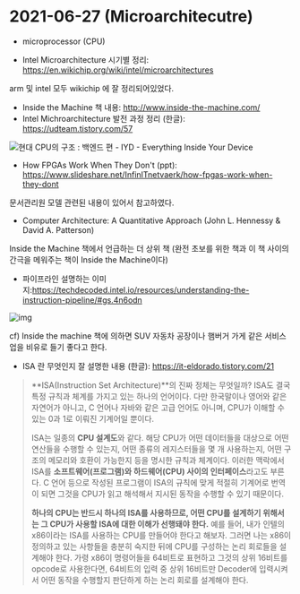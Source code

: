 # 2021-06-27 (Microarchitecutre)

- microprocessor (CPU)

- Intel Microarchitecture 시기별 정리: https://en.wikichip.org/wiki/intel/microarchitectures

arm 및 intel 모두 wikichip 에 잘 정리되어있었다.

- Inside the Machine 책 내용: http://www.inside-the-machine.com/
- Intel Michroarchitecture 발전 과정 정리 (한글): https://udteam.tistory.com/57

![현대 CPU의 구조 : 백엔드 편 - IYD - Everything Inside Your Device](https://t1.daumcdn.net/cfile/tistory/202600414D39E70F20)

- How FPGAs Work When They Don't (ppt): https://www.slideshare.net/InfinITnetvaerk/how-fpgas-work-when-they-dont

문서관리원 모델 관련된 내용이 있어서 참고하였다.

- Computer Architecture: A Quantitative Approach (John L. Hennessy & David A. Patterson)

Inside the Machine 책에서 언급하는 더 상위 책 (완전 초보를 위한 책과 이 책 사이의 간극을 메워주는 책이 Inside the Machine이다)

- 파이프라인 설명하는 이미지:https://techdecoded.intel.io/resources/understanding-the-instruction-pipeline/#gs.4n6odn

![img](http://simplecore-ger.intel.com/techdecoded/wp-content/uploads/sites/11/figure-2-3.png)

cf) Inside the machine 책에 의하면 SUV 자동차 공장이나 햄버거 가게 같은 서비스업을 비유로 들기 좋다고 한다.

- ISA 란 무엇인지 잘 설명한 내용 (한글): https://it-eldorado.tistory.com/21

> **ISA(Instruction Set Architecture)**의 진짜 정체는 무엇일까? ISA도 결국 특정 규칙과 체계를 가지고 있는 하나의 언어이다. 다만 한국말이나 영어와 같은 자연어가 아니고, C 언어나 자바와 같은 고급 언어도 아니며, CPU가 이해할 수 있는 0과 1로 이뤄진 기계어일 뿐이다.
>
> ISA는 일종의 **CPU 설계도**와 같다. 해당 CPU가 어떤 데이터들을 대상으로 어떤 연산들을 수행할 수 있는지, 어떤 종류의 레지스터들을 몇 개 사용하는지, 어떤 구조의 메모리와 호환이 가능한지 등을 명시한 규칙과 체계이다. 이러한 맥락에서 ISA를 **소프트웨어(프로그램)와 하드웨어(CPU) 사이의 인터페이스**라고도 부른다. C 언어 등으로 작성된 프로그램이 ISA의 규칙에 맞게 적절히 기계어로 번역이 되면 그것을 CPU가 읽고 해석해서 지시된 동작을 수행할 수 있기 때문이다.
>
> **하나의 CPU는 반드시 하나의 ISA를 사용하므로, 어떤 CPU를 설계하기 위해서는 그 CPU가 사용할 ISA에 대한 이해가 선행돼야 한다.** 예를 들어, 내가 인텔의 x86이라는 ISA를 사용하는 CPU를 만들어야 한다고 해보자. 그러면 나는 x86이 정의하고 있는 사항들을 충분히 숙지한 뒤에 CPU를 구성하는 논리 회로들을 설계해야 한다. 가령 x86이 명령어들을 64비트로 표현하고 그것의 상위 16비트를 opcode로 사용한다면, 64비트의 입력 중 상위 16비트만 Decoder에 입력시켜서 어떤 동작을 수행할지 판단하게 하는 논리 회로를 설계해야 한다.

